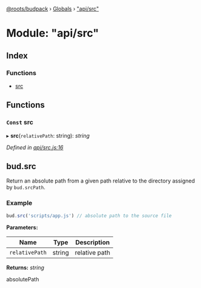 [@roots/budpack](../README.md) › [Globals](../globals.md) › ["api/src"](_api_src_.md)

# Module: "api/src"

## Index

### Functions

* [src](_api_src_.md#const-src)

## Functions

### `Const` src

▸ **src**(`relativePath`: string): *string*

*Defined in [api/src.js:16](https://github.com/roots/bud-support/blob/5f43850/src/budpack/builder/api/src.js#L16)*

## bud.src

Return an absolute path from a given path relative to the directory assigned by `bud.srcPath`.

### Example

```js
bud.src('scripts/app.js') // absolute path to the source file
```

**Parameters:**

Name | Type | Description |
------ | ------ | ------ |
`relativePath` | string | relative path |

**Returns:** *string*

absolutePath
